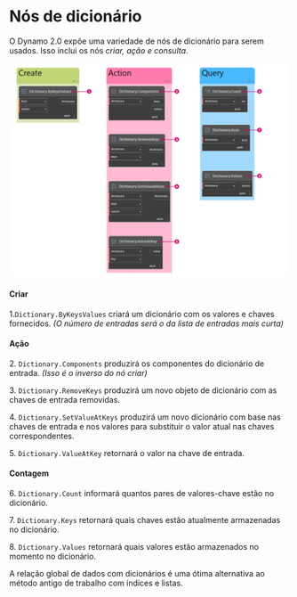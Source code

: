 # Nós de dicionário

O Dynamo 2.0 expõe uma variedade de nós de dicionário para serem usados. Isso inclui os nós _criar, ação e consulta_.

![](../images/5-5/2/dictionarynodes-nodes.jpg)

#### Criar

1.`Dictionary.ByKeysValues` criará um dicionário com os valores e chaves fornecidos. _(O número de entradas será o da lista de entradas mais curta)_

#### Ação

2\. `Dictionary.Components` produzirá os componentes do dicionário de entrada. _(Isso é o inverso do nó criar)_

3\. `Dictionary.RemoveKeys` produzirá um novo objeto de dicionário com as chaves de entrada removidas.

4\. `Dictionary.SetValueAtKeys` produzirá um novo dicionário com base nas chaves de entrada e nos valores para substituir o valor atual nas chaves correspondentes.

5\. `Dictionary.ValueAtKey` retornará o valor na chave de entrada.

#### Contagem

6\. `Dictionary.Count` informará quantos pares de valores-chave estão no dicionário.

7\. `Dictionary.Keys` retornará quais chaves estão atualmente armazenadas no dicionário.

8\. `Dictionary.Values` retornará quais valores estão armazenados no momento no dicionário.

A relação global de dados com dicionários é uma ótima alternativa ao método antigo de trabalho com índices e listas.
